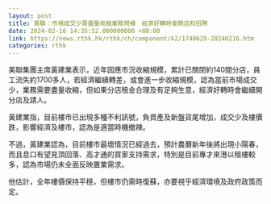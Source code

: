 ```yaml
---
layout: post
title: 美聯：市場成交少需盡量收縮業務規模　經濟好轉時會開店和招聘
date: 2024-02-16 14:35:52.000000000 +08:00
link: https://news.rthk.hk/rthk/ch/component/k2/1740629-20240216.htm
categories: rthk
---
```


美聯集團主席黃建業表示，近年因應市況收縮規模，累計已關閉約140間分店，員工流失約1700多人，若經濟繼續轉差，或會進一步收縮規模，認為當前市場成交少，業務需要盡量收縮，但如果分店租金合理及有足夠生意，經濟好轉時會繼續開分店及請人。

黃建業指，目前樓市已出現多種不利訊號，負資產及新盤貨尾增加，成交少及樓價跌，影響經濟及樓市，認為是適當時機撤辣。

不過，黃建業認為，目前樓市最壞情況已經過去，預計農曆新年後將出現小陽春，而且息口有望見頂回落、高才通的買家支持需求，特別是目前專才來港以租樓較多，認為市場仍未全面反映置業需求。

他估計，全年樓價保持平穩，但樓市仍需時復蘇，亦要視乎經濟環境及政府政策而定。
